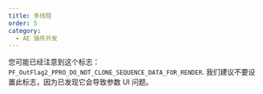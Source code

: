```yaml
---
title: 多线程
order: 5
category:
  - AE 插件开发
---
```


您可能已经注意到这个标志： `PF_OutFlag2_PPRO_DO_NOT_CLONE_SEQUENCE_DATA_FOR_RENDER`. 我们建议不要设置此标志，因为已发现它会导致参数 UI 问题。
